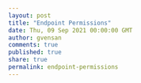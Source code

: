 ```yaml
---
layout: post
title: "Endpoint Permissions"
date: Thu, 09 Sep 2021 00:00:00 GMT
author: gvensan
comments: true
published: true
share: true
permalink: endpoint-permissions
---
```

